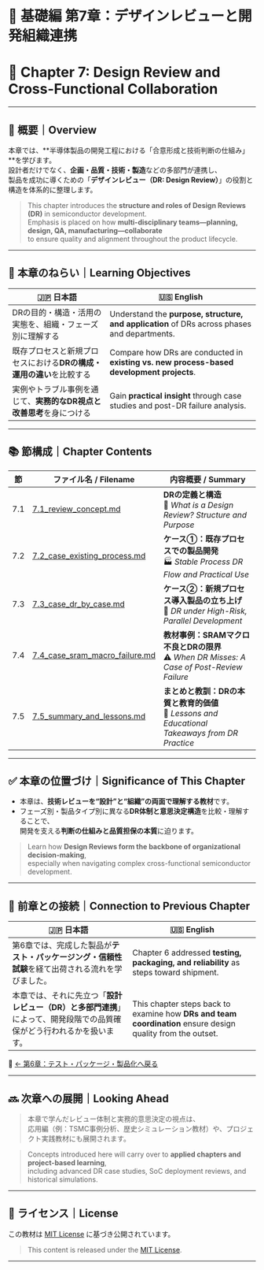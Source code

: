 # 📘 基礎編 第7章：デザインレビューと開発組織連携  
# 📘 Chapter 7: Design Review and Cross-Functional Collaboration

---

## 🧭 概要｜Overview

本章では、**半導体製品の開発工程における「合意形成と技術判断の仕組み」**を学びます。  
設計者だけでなく、**企画・品質・技術・製造**などの多部門が連携し、  
製品を成功に導くための「**デザインレビュー（DR: Design Review）**」の役割と構造を体系的に整理します。

> This chapter introduces the **structure and roles of Design Reviews (DR)** in semiconductor development.  
> Emphasis is placed on how **multi-disciplinary teams—planning, design, QA, manufacturing—collaborate**  
> to ensure quality and alignment throughout the product lifecycle.

---

## 🎯 本章のねらい｜Learning Objectives

| 🇯🇵 日本語                                                                                 | 🇺🇸 English                                                                                   |
|------------------------------------------------------------------------------------------|----------------------------------------------------------------------------------------------|
| DRの目的・構造・活用の実態を、組織・フェーズ別に理解する                                      | Understand the **purpose, structure, and application** of DRs across phases and departments. |
| 既存プロセスと新規プロセスにおける**DRの構成・運用の違い**を比較する                        | Compare how DRs are conducted in **existing vs. new process-based development projects**.    |
| 実例やトラブル事例を通じて、**実務的なDR視点と改善思考**を身につける                        | Gain **practical insight** through case studies and post-DR failure analysis.               |

---

## 📚 節構成｜Chapter Contents

| 節 | ファイル名 / Filename | 内容概要 / Summary |
|----|------------------------|---------------------|
| 7.1 | [7.1_review_concept.md](7.1_review_concept.md) | **DRの定義と構造**<br>📘 *What is a Design Review? Structure and Purpose* |
| 7.2 | [7.2_case_existing_process.md](7.2_case_existing_process.md) | **ケース①：既存プロセスでの製品開発**<br>🏭 *Stable Process DR Flow and Practical Use* |
| 7.3 | [7.3_case_dr_by_case.md](7.3_case_dr_by_case.md) | **ケース②：新規プロセス導入製品の立ち上げ**<br>🧪 *DR under High-Risk, Parallel Development* |
| 7.4 | [7.4_case_sram_macro_failure.md](7.4_case_sram_macro_failure.md) | **教材事例：SRAMマクロ不良とDRの限界**<br>⚠️ *When DR Misses: A Case of Post-Review Failure* |
| 7.5 | [7.5_summary_and_lessons.md](7.5_summary_and_lessons.md) | **まとめと教訓：DRの本質と教育的価値**<br>📎 *Lessons and Educational Takeaways from DR Practice* |

---

## ✅ 本章の位置づけ｜Significance of This Chapter

- 本章は、**技術レビューを“設計”と“組織”の両面で理解する教材**です。  
- フェーズ別・製品タイプ別に異なる**DR体制と意思決定構造**を比較・理解することで、  
  開発を支える**判断の仕組みと品質担保の本質**に迫ります。

> Learn how **Design Reviews form the backbone of organizational decision-making**,  
> especially when navigating complex cross-functional semiconductor development.

---

## 🔁 前章との接続｜Connection to Previous Chapter

| 🇯🇵 日本語                                                                                                      | 🇺🇸 English                                                                                                     |
|---------------------------------------------------------------------------------------------------------------|---------------------------------------------------------------------------------------------------------------|
| 第6章では、完成した製品が**テスト・パッケージング・信頼性試験**を経て出荷される流れを学びました。                  | Chapter 6 addressed **testing, packaging, and reliability** as steps toward shipment.                        |
| 本章では、それに先立つ「**設計レビュー（DR）と多部門連携**」によって、開発段階での品質確保がどう行われるかを扱います。 | This chapter steps back to examine how **DRs and team coordination** ensure design quality from the outset.  |

📎 [← 第6章：テスト・パッケージ・製品化へ戻る](../chapter6_test_and_package/README.md)

---

## 🔜 次章への展開｜Looking Ahead

> 本章で学んだレビュー体制と実務的意思決定の視点は、  
> 応用編（例：TSMC事例分析、歴史シミュレーション教材）や、プロジェクト実践教材にも展開されます。

> Concepts introduced here will carry over to **applied chapters and project-based learning**,  
> including advanced DR case studies, SoC deployment reviews, and historical simulations.

---

## 📝 ライセンス｜License

この教材は [MIT License](../LICENSE) に基づき公開されています。  
> This content is released under the [MIT License](../LICENSE).

---
